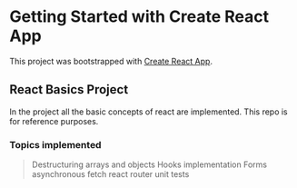 # Getting Started with Create React App

This project was bootstrapped with [Create React App](https://github.com/facebook/create-react-app).

## React Basics Project

In the project all the basic concepts of react are implemented. 
This repo is for reference purposes.


### Topics implemented

> Destructuring arrays and objects
> Hooks implementation
> Forms
> asynchronous fetch
> react router
> unit tests
